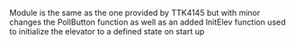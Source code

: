 Module is the same as the one provided by TTK4145 but with minor changes the PollButton function as well as an added InitElev function used
to initialize the elevator to a defined state on start up
